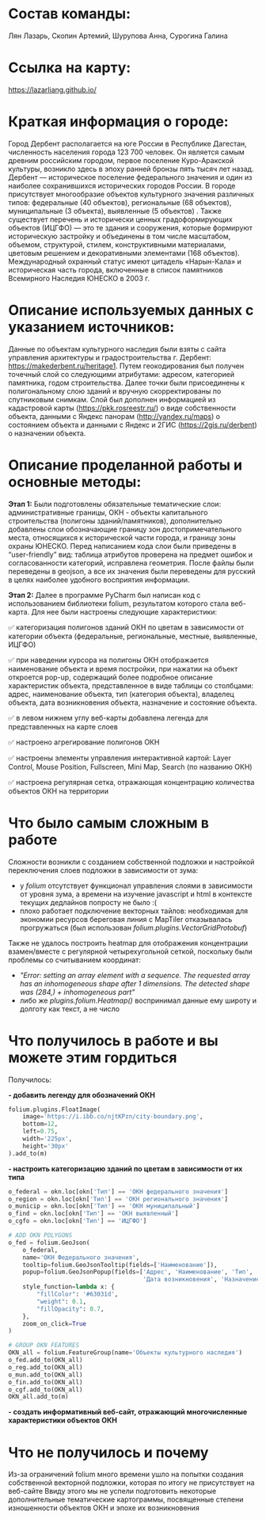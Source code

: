 # Состав команды: 
Лян Лазарь, Скопин Артемий, Шурупова Анна, Сурогина Галина
# Ссылка на карту:
https://lazarliang.github.io/ 
# Краткая информация о городе: 
Город Дербент располагается на юге России в Республике Дагестан, численность населения города 123 700 человек. Он является самым древним российским городом, первое поселение  Куро-Аракской культуры, возникло здесь в эпоху ранней бронзы пять тысяч лет назад. Дербент — историческое поселение федерального значения и один из наиболее сохранившихся исторических городов России.
В городе присутствует многообразие объектов культурного значения различных типов: федеральные (40 объектов), региональные (68 объектов), муниципальные (3 объекта), выявленные (5 объектов) . Также существует перечень и исторически ценных градоформирующих объектов (ИЦГФО) — это те здания и сооружения, которые формируют историческую застройку и объединены в том числе масштабом, объемом, структурой, стилем, конструктивными материалами, цветовым решением и декоративными элементами (168 объектов). Международный охранный статус имеют цитадель «Нарын-Кала» и историческая часть города, включенные в список памятников Всемирного Наследия ЮНЕСКО в 2003 г.
# Описание используемых данных с указанием источников:
Данные по объектам культурного наследия были взяты с сайта управления архитектуры и градостроительства г. Дербент:  https://makederbent.ru/heritage1. Путем геокодирования был получен точечный слой со следующими атрибутами: адресом, категорией памятника, годом строительства. Далее точки были присоединены к полигональному слою зданий и вручную скорректированы по спутниковым снимкам. Слой был дополнен информацией из кадастровой карты (https://pkk.rosreestr.ru/)  о виде собственности объекта, данными с Яндекс панорам (http://yandex.ru/maps) о  состоянием объекта и данными с Яндекс и 2ГИС (https://2gis.ru/derbent) о назначении объекта.
# Описание проделанной работы и основные методы:
**Этап 1:** Были подготовлены обязательные тематические слои: административные границы, ОКН - объекты капитального строительства (полигоны зданий/памятников), дополнительно добавлены слои обозначающие границу зон достопримечательного места, относящихся к исторической части города, и границу зоны охраны ЮНЕСКО.  Перед написанием кода слои были приведены в “user-friendly” вид: таблица атрибутов проверена на предмет ошибок и согласованности категорий, исправлена геометрия. После файлы были переведены в geojson, а все их значения были переведены для русский в целях наиболее удобного восприятия информации. 

**Этап 2:** Далее в программе PyCharm был написан код с использованием библиотеки folium, результатом которого стала веб-карта. Для нее были настроены следующие характеристики:

✅ категоризация полигонов зданий ОКН по цветам в зависимости от категории объекта (федеральные, региональные, местные, выявленные, ИЦГФО)

✅ при наведении курсора на полигоны ОКН отображается наименование объекта и время постройки, при нажатии на объект откроется pop-up, содержащий более подробное описание характеристик объекта, представленное в виде таблицы со столбцами: адрес, наименование объекта, тип (категория объекта), владелец объекта, дата возникновения объекта, назначение и состояние объекта. 

✅ в левом нижнем углу веб-карты добавлена легенда для представленных на карте слоев

✅ настроено агрегирование полигонов ОКН

✅ настроены элементы управления интерактивной картой: Layer Control, Mouse Position, Fullscreen, Mini Map, Search (по названию ОКН)

✅ настроена регулярная сетка, отражающая концентрацию количества объектов ОКН на территории 

# Что было самым сложным в работе
Сложности возникли с созданием собственной подложки и настройкой переключения слоев подложки в зависимости от зума: 
- у *folium* отсутствует функционал управления слоями в зависимости от уровня зума, а времени на изучение javascript и html в контексте текущих дедлайнов попросту не было :(
- плохо работает подключение векторных тайлов: необходимая для экономии ресурсов береговая линия с MapTiler отказывалась прогружаться (был использован *folium.plugins.VectorGridProtobuf*)

Также не удалось построить heatmap для отображения концентрации взамен/вместе с регулярной четырехугольной сеткой, поскольку были проблемы со считыванием координат:
- *"Error: setting an array element with a sequence. The requested array has an inhomogeneous shape after 1 dimensions. The detected shape was (284,) + inhomogeneous part"*
- либо же *plugins.folium.Heatmap()* воспринимал данные ему широту и долготу как текст, а не число

# Что получилось в работе и вы можете этим гордиться
Получилось:

**- добавить легенду для обозначений ОКН**

```python
folium.plugins.FloatImage(
    image='https://i.ibb.co/njtKPzn/city-boundary.png',
    bottom=12,
    left=0.75,
    width='225px',
    height='30px'
).add_to(m) 

```

**- настроить категоризацию зданий по цветам в зависимости от их типа**

```python
o_federal = okn.loc[okn['Тип'] == 'ОКН федерального значения']
o_region = okn.loc[okn['Тип'] == 'ОКН регионального значения']
o_municip = okn.loc[okn['Тип'] == 'ОКН муниципальный']
o_find = okn.loc[okn['Тип'] == 'ОКН выявленный']
o_cgfo = okn.loc[okn['Тип'] == 'ИЦГФО']

# ADD OKN POLYGONS
o_fed = folium.GeoJson(
    o_federal,
    name='ОКН Федерального значения',
    tooltip=folium.GeoJsonTooltip(fields=['Наименование']),
    popup=folium.GeoJsonPopup(fields=['Адрес', 'Наименование', 'Тип', 'Владелец',
                                      'Дата возникновения', 'Назначение', 'Состояние']),
    style_function=lambda x: {
        "fillColor": '#63031d',
        "weight": 0.1,
        "fillOpacity": 0.7,
    },
    zoom_on_click=True
)

# GROUP OKN FEATURES
OKN_all = folium.FeatureGroup(name='Объекты культурного наследия')
o_fed.add_to(OKN_all)
o_reg.add_to(OKN_all)
o_mun.add_to(OKN_all)
o_fin.add_to(OKN_all)
o_cgf.add_to(OKN_all)
OKN_all.add_to(m)

```

**- создать информативный веб-сайт, отражающий многочисленные характеристики объектов ОКН**

# Что не получилось и почему
Из-за ограничений folium много времени ушло на попытки создания собственной векторной подложки, которая по итогу не присутствует на веб-сайте
Ввиду этого мы не успели подготовить некоторые дополнительные тематические картограммы, посвященные степени изношенности объектов ОКН и эпохе их возникновения

